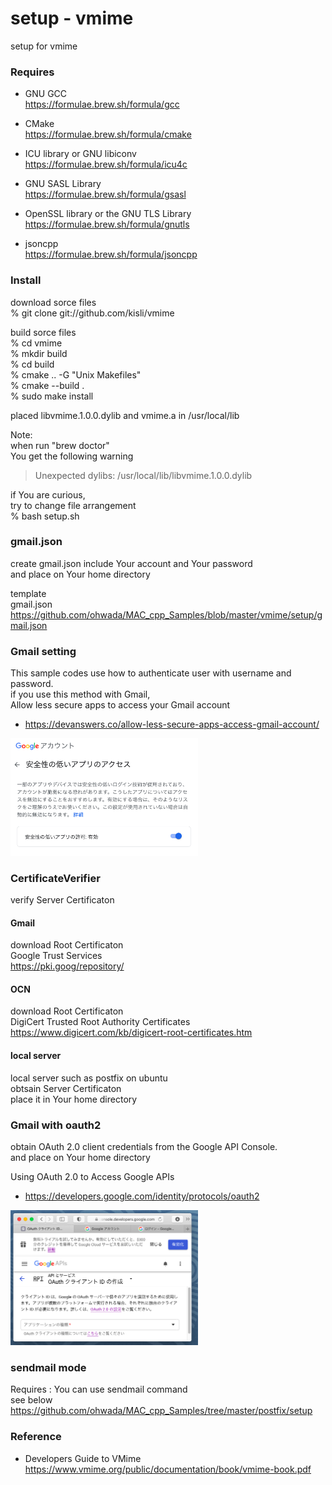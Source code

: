 setup - vmime
===============

setup for vmime <br/>

### Requires

-  GNU GCC <br/>
https://formulae.brew.sh/formula/gcc <br/>

- CMake  <br/>
https://formulae.brew.sh/formula/cmake <br/>

- ICU library or GNU libiconv  <br/>
https://formulae.brew.sh/formula/icu4c <br/>

- GNU SASL Library  <br/>
https://formulae.brew.sh/formula/gsasl <br/>

- OpenSSL library or the GNU TLS Library  <br/>
https://formulae.brew.sh/formula/gnutls <br/>

- jsoncpp <br/>
https://formulae.brew.sh/formula/jsoncpp <br/>


### Install

download sorce files  <br/>
% git clone git://github.com/kisli/vmime  <br/>

build sorce files  <br/>
 % cd vmime <br/>
% mkdir build <br/>
% cd build <br/>
% cmake .. -G "Unix Makefiles" <br/>
% cmake --build . <br/>
% sudo make install <br/>

placed libvmime.1.0.0.dylib and vmime.a in /usr/local/lib

Note: <br/>
when run "brew doctor" <br/>
You get the following warning <br/>
> Unexpected dylibs:
> /usr/local/lib/libvmime.1.0.0.dylib

if You are curious, <br/>
try to change file arrangement <br/>
% bash setup.sh <br/>


### gmail.json

create gmail.json include Your account and Your password <br/>
and place on Your home directory <br/>

template <br/>
gmail.json <br/>
https://github.com/ohwada/MAC_cpp_Samples/blob/master/vmime/setup/gmail.json <br/>

### Gmail setting
This sample codes use how to authenticate user with username and password. <br/>
if you use this method with Gmail, <br/>
Allow less secure apps to access your Gmail account <br/>
- https://devanswers.co/allow-less-secure-apps-access-gmail-account/ <br/>

<img src="https://raw.githubusercontent.com/ohwada/MAC_cpp_Samples/master/vmime/setup/images/google_acount.png" width="300" />


### CertificateVerifier

verify  Server Certificaton <br/>

####  Gmail

download Root Certificaton <br/>
Google Trust Services <br/>
https://pki.goog/repository/ <br/>

####  OCN

download Root Certificaton <br/>
DigiCert Trusted Root Authority Certificates <br/>
https://www.digicert.com/kb/digicert-root-certificates.htm <br/>

####  local server

local server such as postfix on ubuntu <br/>
obtsain Server Certificaton <br/>
place it in Your home directory <br/>


### Gmail with oauth2

obtain OAuth 2.0 client credentials from the Google API Console. <br/>
and place on Your home directory <br/>

Using OAuth 2.0 to Access Google APIs <br/> 
- https://developers.google.com/identity/protocols/oauth2 <br/>

<img src="https://raw.githubusercontent.com/ohwada/MAC_cpp_Samples/master/vmime/setup/images/google_api_console.png" width="300" /> <br/>

### sendmail mode
 Requires : You can use sendmail command <br/>
see below <br/>
https://github.com/ohwada/MAC_cpp_Samples/tree/master/postfix/setup <br/>

### Reference <br/>
- Developers Guide to VMime <br/>
https://www.vmime.org/public/documentation/book/vmime-book.pdf <br/>


